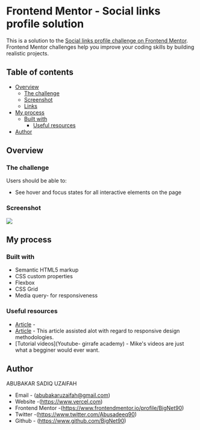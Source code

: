 # Frontend Mentor - Social links profile solution

This is a solution to the [Social links profile challenge on Frontend Mentor](https://www.frontendmentor.io/challenges/social-links-profile-UG32l9m6dQ). Frontend Mentor challenges help you improve your coding skills by building realistic projects. 

## Table of contents

- [Overview](#overview)
  - [The challenge](#the-challenge)
  - [Screenshot](#screenshot)
  - [Links](#links)
- [My process](#my-process)
  - [Built with](#built-with)
    - [Useful resources](#useful-resources)
- [Author](#author)

## Overview

### The challenge

Users should be able to:

- See hover and focus states for all interactive elements on the page

### Screenshot

![](./screenshot.jpg)
[](Desktop%20design-Bignet.png)
[](Desktop-Active%20state-Bignet.png)
[](Mobile%20design-Bignet.jpeg)

## My process

### Built with

- Semantic HTML5 markup
- CSS custom properties
- Flexbox
- CSS Grid
- Media query- for responsiveness 



### Useful resources


- [Article](https://www.web.dv/learn) - 
- [Article](https://www.web.dev/learn/design) - This article assisted alot with regard to responsive design methodologies. 
- [Tutorial videos](Youtube- girrafe academy) - Mike's videos are just what a begginer would ever want.
## Author
ABUBAKAR SADIQ UZAIFAH 
- Email - (abubakaruzaifah@gmail.com)
- Website -(https://www.vercel.com)
- Frontend Mentor -(https://www.frontendmentor.io/profile/BigNet90)
- Twitter -(https://www.twitter.com/Abusadeeq90)
- Github - (https://www.github.com/BigNet90)




